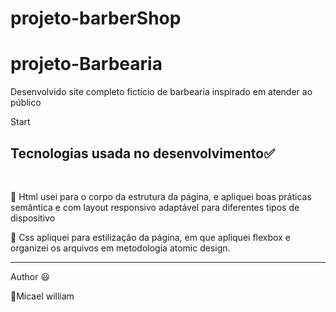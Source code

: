 # projeto-barberShop

# projeto-Barbearia
<p>Desenvolvido site completo fictício de barbearia inspirado em atender ao público</p>
Start  

## Tecnologias usada no desenvolvimento:white_check_mark:

<br>

:dart: Html usei para o corpo da estrutura da página, e apliquei boas práticas semântica e com layout responsivo adaptável para diferentes tipos de dispositivo

:dart: Css apliquei para estilização da página, em que apliquei flexbox
e organizei os arquivos em metodologia atomic design.
<hr>
Author 😃 

🔗<a>Micael william</a>

